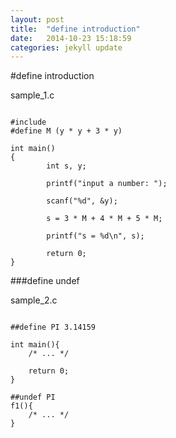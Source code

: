 ```yaml
---
layout: post
title:  "define introduction"
date:   2014-10-23 15:18:59
categories: jekyll update
---
```


#define introduction

<p>sample_1.c</p>

<pre><code>
#include<stdio.h>
#define M (y * y + 3 * y)

int main()
{
        int s, y;

        printf("input a number: ");

        scanf("%d", &y);

        s = 3 * M + 4 * M + 5 * M;

        printf("s = %d\n", s);

        return 0;
}
</pre></code>

###define  undef

<p>sample_2.c

<pre><code>
##define PI 3.14159

int main(){
    /* ... */

    return 0;
}

##undef PI
f1(){
    /* ... */
}
</pre></code>


